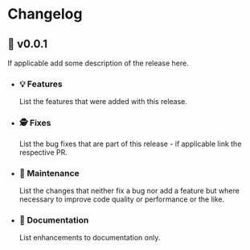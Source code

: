 # Changelog

## :apple: v0.0.1

If applicable add some description of the release here.

- ### :bulb: Features
  
  List the features that were added with this release.

- ### :detective: Fixes
  
  List the bug fixes that are part of this release - if applicable link the respective PR.

- ### :wrench: Maintenance

  List the changes that neither fix a bug nor add a feature but where necessary to improve code quality or performance or the like.

- ### :book: Documentation
  
  List enhancements to documentation only.
  